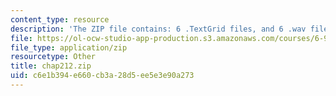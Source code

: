 ```yaml
---
content_type: resource
description: 'The ZIP file contains: 6 .TextGrid files, and 6 .wav files.'
file: https://ol-ocw-studio-app-production.s3.amazonaws.com/courses/6-911-transcribing-prosodic-structure-of-spoken-utterances-with-tobi-january-iap-2006/c6e1b394e660cb3a28d5ee5e3e90a273_chap212.zip
file_type: application/zip
resourcetype: Other
title: chap212.zip
uid: c6e1b394-e660-cb3a-28d5-ee5e3e90a273
---
```

